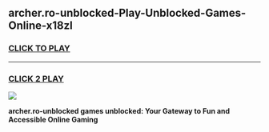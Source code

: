 
## archer.ro-unblocked-Play-Unblocked-Games-Online-x18zl
<h3>
<a href="https://premium76.site?title=archer.ro-unblocked&ref=25A">CLICK TO PLAY</a></h3>
<hr>

<h3>
<a href="https://premium76.site?title=archer.ro-unblocked&ref=25A">CLICK 2 PLAY</a>
  
</h3>

<a href="https://premium76.site?title=archer.ro-unblocked&ref=25A"><img src="https://clearcache.store/games.png"></a>


**archer.ro-unblocked games unblocked: Your Gateway to Fun and Accessible Online Gaming**
